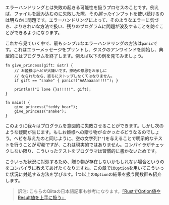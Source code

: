 <!-- Error handling is the process of handling the possibility of failure. For
example, failing to read a file and then continuing to use that *bad* input
would clearly be problematic. Error handling allows us to notice and handle
those errors in an explicit fashion, saving the rest of the program from
potential issues. -->
エラーハンドリングとは失敗の起きる可能性を扱うプロセスのことです。例えば、ファイルを読み込むのに失敗した際、その*誤った*インプットを使い続けるのは明らかに問題です。エラーハンドリングによって、そのようなエラーに気づき、よりきれいな方法で扱い、残りのプログラムに問題が波及することを防ぐことができるようになります。

<!-- The simplest error handling mechanism we will see is `panic`. It prints an
error message, starts unwinding the task, and usually exits the program.
Consider the following example: -->
これから見ていく中で、最もシンプルなエラーハンドリングの方法は`panic`です。これはエラーメッセージをプリントし、タスクのアンワインドを開始し、典型的にはプログラムを終了します。例えば以下の例を見てみましょう。

``` rust,editable,ignore,mdbook-runnable
fn give_princess(gift: &str) {
    // お姫様はヘビが大嫌いです。拒絶の意思をお示しに
    // なられたなら、直ちにストップしなくてはなりません。
    if gift == "snake" { panic!("AAAaaaaa!!!!"); }

    println!("I love {}s!!!!!", gift);
}

fn main() {
    give_princess("teddy bear");
    give_princess("snake");
}

```

<!-- This shows that we can induce program failure at will, but raises a
question: what happens if the princess is *not* given a gift? We *could*
explicitly test this with a check against the null string (`""`) as we do
with the snake, but this is not reliable. The problem is that programmers do
not habitually test these checks unless required to by the compiler. -->
このように我々はプログラムを意図的に失敗させることができます。しかし次のような疑問が生じます。もしお姫様への贈り物が*なかったら*どうなるのでしょう。ヘビを与えたのと同じように、空の文字列(`""`)を与えることで明示的なテストを行うことが*可能です*が、これは現実的ではありません。コンパイラがチェックしない限り、こういったテストをプログラマは習慣的に書かないためです。

<!-- In order for this to be reliable, we'll want the compiler to point out
cases where there may not be a gift. In this chapter, we will learn to use
`Option` to take care of this condition, as well as various functions to
deal with the results of one or more uses of `Option`. -->
こういった状況に対処するため、贈り物が存在しないかもしれない場合というのをコンパイラに教えてあげたくなりますね。この章では`Option`を用いてこういった状況に対処する方法を学びます。1つ以上の`Option`の結果を扱う関数群も紹介します。

> 訳注: こちらのQiitaの日本語記事も参考になります。[「RustでOption値やResult値を上手に扱う」][qiita]

[qiita]: http://qiita.com/tatsuya6502/items/cd41599291e2e5f38a4a

